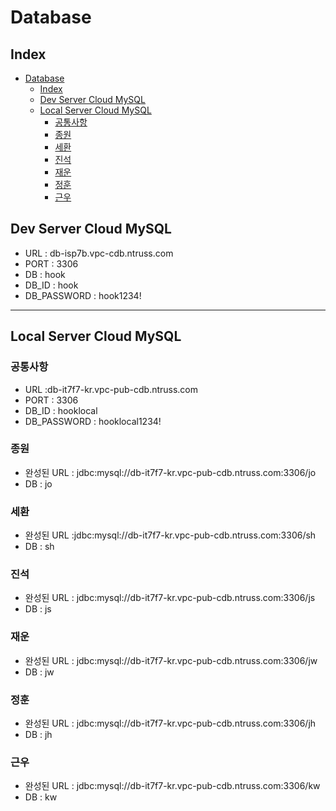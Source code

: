 # Database

## Index

- [Database](#database)
  - [Index](#index)
  - [Dev Server Cloud MySQL](#dev-server-cloud-mysql)
  - [Local Server Cloud MySQL](#local-server-cloud-mysql)
    - [공통사항](#공통사항)
    - [종원](#종원)
    - [세환](#세환)
    - [진석](#진석)
    - [재운](#재운)
    - [정훈](#정훈)
    - [근우](#근우)

## Dev Server Cloud MySQL

- URL : db-isp7b.vpc-cdb.ntruss.com
- PORT : 3306
- DB : hook
- DB_ID : hook
- DB_PASSWORD : hook1234!

---

## Local Server Cloud MySQL

### 공통사항

- URL :db-it7f7-kr.vpc-pub-cdb.ntruss.com
- PORT : 3306
- DB_ID : hooklocal
- DB_PASSWORD : hooklocal1234!

### 종원

- 완성된 URL : jdbc:mysql://db-it7f7-kr.vpc-pub-cdb.ntruss.com:3306/jo
- DB : jo

### 세환

- 완성된 URL :jdbc:mysql://db-it7f7-kr.vpc-pub-cdb.ntruss.com:3306/sh
- DB : sh

### 진석

- 완성된 URL : jdbc:mysql://db-it7f7-kr.vpc-pub-cdb.ntruss.com:3306/js
- DB : js

### 재운

- 완성된 URL : jdbc:mysql://db-it7f7-kr.vpc-pub-cdb.ntruss.com:3306/jw
- DB : jw

### 정훈

- 완성된 URL : jdbc:mysql://db-it7f7-kr.vpc-pub-cdb.ntruss.com:3306/jh
- DB : jh

### 근우

- 완성된 URL : jdbc:mysql://db-it7f7-kr.vpc-pub-cdb.ntruss.com:3306/kw
- DB : kw
